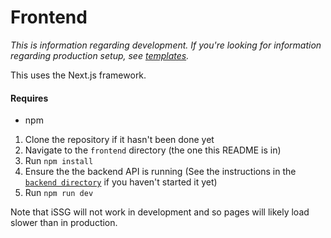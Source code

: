 # Frontend

*This is information regarding development. If you're looking for information regarding production setup, see [templates](/templates).*

This uses the Next.js framework.

#### Requires
* npm

1. Clone the repository if it hasn't been done yet
2. Navigate to the `frontend` directory (the one this README is in)
3. Run `npm install`
4. Ensure the the backend API is running (See the instructions in the [`backend directory`](/backend) if you haven't started it yet)
5. Run `npm run dev`

Note that iSSG will not work in development and so pages will likely load slower than in production.
